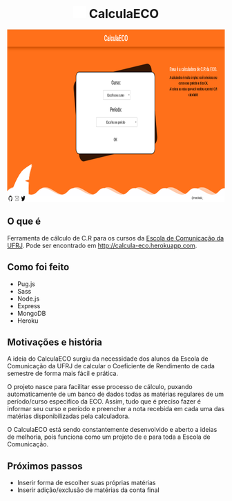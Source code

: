 <h1 align="center"> <img src="https://github.com/liaporto/calcula-eco/blob/master/calculaeco/public/images/icon_laranja.svg" alt="icone do calculaECO" width="30px" height="auto"/> CalculaECO </h1>

<p align="center">
<img src="https://github.com/liaporto/calcula-eco/blob/master/calculaeco/public/images/captura-de-tela.png" href="https://calcula-eco.herokuapp.com/" alt="print de tela do site" width="auto" height="400px" style="margin: 0 auto"/>
</p>

## O que é
Ferramenta de cálculo de C.R para os cursos da [Escola de Comunicação da UFRJ](https://eco.ufrj.br). Pode ser encontrado em http://calcula-eco.herokuapp.com.

## Como foi feito
- Pug.js
- Sass
- Node.js
- Express
- MongoDB
- Heroku


## Motivações e história
A ideia do CalculaECO surgiu da necessidade dos alunos da Escola de Comunicação da UFRJ de calcular o Coeficiente de Rendimento de cada semestre de forma mais fácil e prática.

O projeto nasce para facilitar esse processo de cálculo, puxando automaticamente de um banco de dados todas as matérias regulares de um período/curso específico da ECO. Assim, tudo que é preciso fazer é informar seu curso e período e preencher a nota recebida em cada uma das matérias disponibilizadas pela calculadora.

O CalculaECO está sendo constantemente desenvolvido e aberto a ideias de melhoria, pois funciona como um projeto de e para toda a Escola de Comunicação.


## Próximos passos
- Inserir forma de escolher suas próprias matérias
- Inserir adição/exclusão de matérias da conta final
